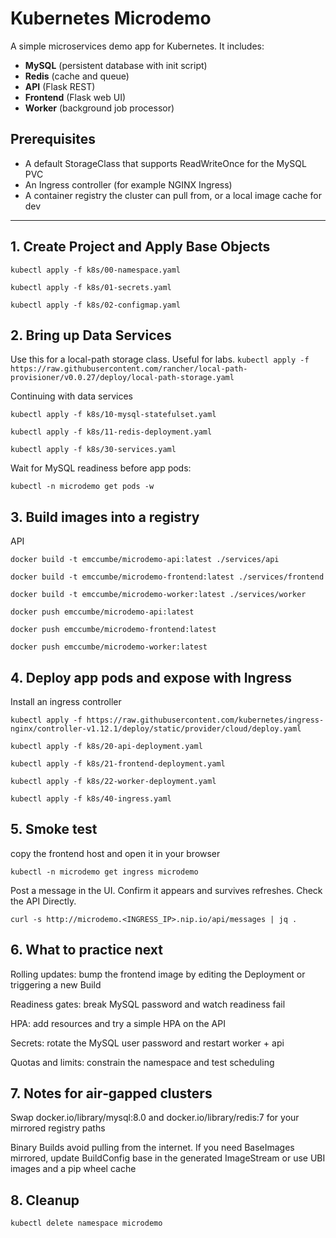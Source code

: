 # Kubernetes Microdemo

A simple microservices demo app for Kubernetes. It includes:
- **MySQL** (persistent database with init script)
- **Redis** (cache and queue)
- **API** (Flask REST)
- **Frontend** (Flask web UI)
- **Worker** (background job processor)

## Prerequisites
- A default StorageClass that supports ReadWriteOnce for the MySQL PVC
- An Ingress controller (for example NGINX Ingress)
- A container registry the cluster can pull from, or a local image cache for dev

---

## 1. Create Project and Apply Base Objects

`kubectl apply -f k8s/00-namespace.yaml`

`kubectl apply -f k8s/01-secrets.yaml`

`kubectl apply -f k8s/02-configmap.yaml`


## 2.  Bring up Data Services
Use this for a local-path storage class.  Useful for labs.
`kubectl apply -f https://raw.githubusercontent.com/rancher/local-path-provisioner/v0.0.27/deploy/local-path-storage.yaml`

Continuing with data services

`kubectl apply -f k8s/10-mysql-statefulset.yaml`

`kubectl apply -f k8s/11-redis-deployment.yaml`

`kubectl apply -f k8s/30-services.yaml`

Wait for MySQL readiness before app pods:

`kubectl -n microdemo get pods -w`


## 3. Build images into a registry
API

`docker build -t emccumbe/microdemo-api:latest ./services/api`

`docker build -t emccumbe/microdemo-frontend:latest ./services/frontend`

`docker build -t emccumbe/microdemo-worker:latest ./services/worker`

`docker push emccumbe/microdemo-api:latest`

`docker push emccumbe/microdemo-frontend:latest`

`docker push emccumbe/microdemo-worker:latest`

## 4. Deploy app pods and expose with Ingress
Install an ingress controller

`kubectl apply -f https://raw.githubusercontent.com/kubernetes/ingress-nginx/controller-v1.12.1/deploy/static/provider/cloud/deploy.yaml`

`kubectl apply -f k8s/20-api-deployment.yaml`

`kubectl apply -f k8s/21-frontend-deployment.yaml`

`kubectl apply -f k8s/22-worker-deployment.yaml`

`kubectl apply -f k8s/40-ingress.yaml`


## 5. Smoke test
copy the frontend host and open it in your browser

`kubectl -n microdemo get ingress microdemo`

Post a message in the UI.  Confirm it appears and survives refreshes.  Check the API Directly.

`curl -s http://microdemo.<INGRESS_IP>.nip.io/api/messages | jq .`

## 6. What to practice next

Rolling updates: bump the frontend image by editing the Deployment or triggering a new Build

Readiness gates: break MySQL password and watch readiness fail

HPA: add resources and try a simple HPA on the API

Secrets: rotate the MySQL user password and restart worker + api

Quotas and limits: constrain the namespace and test scheduling

## 7. Notes for air‑gapped clusters

Swap docker.io/library/mysql:8.0 and docker.io/library/redis:7 for your mirrored registry paths

Binary Builds avoid pulling from the internet. If you need BaseImages mirrored, update BuildConfig base in the generated ImageStream or use UBI images and a pip wheel cache

## 8. Cleanup

`kubectl delete namespace microdemo`
